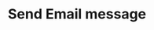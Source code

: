---
title: Send Email message
excerpt: >-
  The method is used for sending an Email message to a contact. A new contact is
  created if no contact with such email address exists.
api:
  file: yespoio.json
  operationId: sendEmail
deprecated: false
hidden: false
metadata:
  title: ''
  description: ''
  robots: index
next:
  description: ''
---